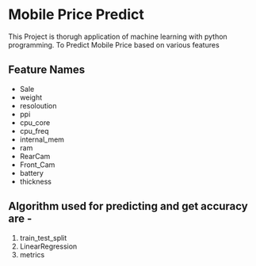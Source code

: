 # Mobile Price Predict
This Project is thorugh application of machine learning with python programming.
To Predict Mobile Price based on various features

## Feature Names
* Sale
* weight
* resoloution
* ppi
* cpu_core
* cpu_freq
* internal_mem
* ram
* RearCam
* Front_Cam
* battery
* thickness

## Algorithm used for predicting and get accuracy are -
1. train_test_split
2. LinearRegression
3. metrics
